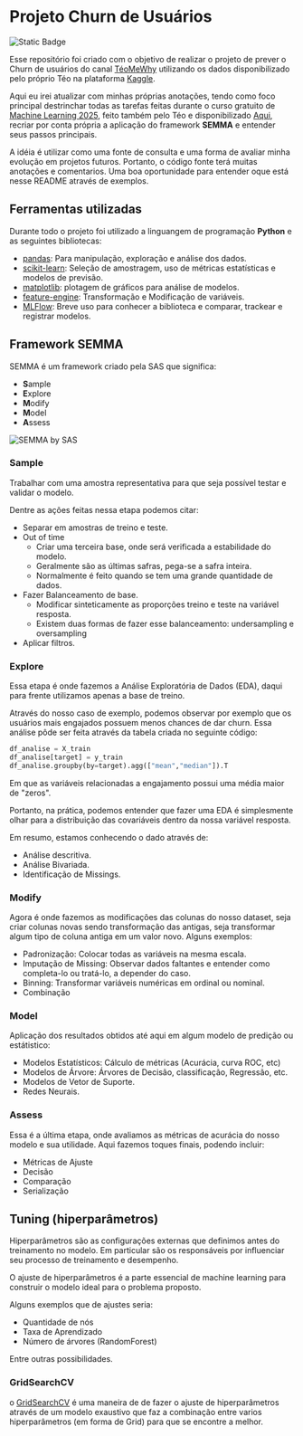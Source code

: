 # Projeto Churn de Usuários
![Static Badge](https://img.shields.io/badge/status-complete-green)

Esse repositório foi criado com o objetivo de realizar o projeto de prever o Churn de usuários do canal [TéoMeWhy](https://www.twitch.tv/teomewhy) utilizando os dados disponibilizado pelo próprio Téo na plataforma [Kaggle](https://www.kaggle.com/datasets/teocalvo/analytical-base-table-churn). 

Aqui eu irei atualizar com minhas próprias anotações, tendo como foco principal destrinchar todas as tarefas feitas durante o curso gratuito de [Machine Learning 2025](https://github.com/TeoMeWhy/machine-learning-2025), feito também pelo Téo e disponibilizado [Aqui](https://www.youtube.com/playlist?list=PLvlkVRRKOYFR6_LmNcJliicNan2TYeFO2), recriar por conta própria a aplicação do framework **SEMMA** e entender seus passos principais.

A idéia é utilizar como uma fonte de consulta e uma forma de avaliar minha evolução em projetos futuros. Portanto, o código fonte terá muitas anotações e comentarios. Uma boa oportunidade para entender oque está nesse README através de exemplos.

## Ferramentas utilizadas
Durante todo o projeto foi utilizado a linguangem de programação **Python** e as seguintes bibliotecas:
- [pandas](https://pandas.pydata.org/docs/user_guide/index.html): Para manipulação, exploração e análise dos dados.
- [scikit-learn](https://scikit-learn.org/stable/): Seleção de amostragem, uso de métricas estatísticas e modelos de previsão.
- [matplotlib](https://matplotlib.org/): plotagem de gráficos para análise de modelos.
- [feature-engine](https://feature-engine.trainindata.com/en/latest/): Transformação e Modificação de variáveis.
- [MLFlow](https://mlflow.org/): Breve uso para conhecer a biblioteca e comparar, trackear e registrar modelos.

## Framework SEMMA
SEMMA é um framework criado pela SAS que significa:

- **S**ample
- **E**xplore
- **M**odify
- **M**odel
- **A**ssess

![SEMMA by SAS](https://miro.medium.com/v2/resize:fit:1324/0*o3UBmEz_3g6iDptz.JPG)

### Sample
Trabalhar com uma amostra representativa para que seja possível testar e validar o modelo.

Dentre as ações feitas nessa etapa podemos citar:

- Separar em amostras de treino e teste.
- Out of time
    - Criar uma terceira base, onde será verificada a estabilidade do modelo.
    - Geralmente são as últimas safras, pega-se a safra inteira.
    - Normalmente é feito quando se tem uma grande quantidade de dados.
- Fazer Balanceamento de base.
    - Modificar sinteticamente as proporções treino e teste na variável resposta.
    - Existem duas formas de fazer esse balanceamento: undersampling e oversampling
- Aplicar filtros.

### Explore
Essa etapa é onde fazemos a Análise Exploratória de Dados (EDA), daqui para frente utilizamos apenas a base de treino.

Através do nosso caso de exemplo, podemos observar por exemplo que os usuários mais engajados possuem menos chances de dar churn. Essa análise pôde ser feita através da tabela criada no seguinte código:
```py
df_analise = X_train
df_analise[target] = y_train
df_analise.groupby(by=target).agg(["mean","median"]).T 
```
Em que as variáveis relacionadas a engajamento possui uma média maior de "zeros". 

Portanto, na prática, podemos entender que fazer uma EDA é simplesmente olhar para a distribuição das covariáveis dentro da nossa variável resposta.

Em resumo, estamos conhecendo o dado através de:
- Análise descritiva.
- Análise Bivariada.
- Identificação de Missings.

### Modify
Agora é onde fazemos as modificações das colunas do nosso dataset, seja criar colunas novas sendo transformação das antigas, seja transformar algum tipo de coluna antiga em um valor novo. Alguns exemplos:

- Padronização: Colocar todas as variáveis na mesma escala.
- Imputação de Missing: Observar dados faltantes e entender como completa-lo ou tratá-lo, a depender do caso.
- Binning: Transformar variáveis numéricas em ordinal ou nominal.
- Combinação

### Model
Aplicação dos resultados obtidos até aqui em algum modelo de predição ou estátistico:

- Modelos Estatísticos: Cálculo de métricas (Acurácia, curva ROC, etc)
- Modelos de Árvore: Árvores de Decisão, classificação, Regressão, etc.
- Modelos de Vetor de Suporte.
- Redes Neurais.

### Assess
Essa é a última etapa, onde avaliamos as métricas de acurácia do nosso modelo e sua utilidade. Aqui fazemos toques finais, podendo incluir:
- Métricas de Ajuste
- Decisão
- Comparação
- Serialização

## Tuning (hiperparâmetros)
Hiperparâmetros são as configurações externas que definimos antes do treinamento no modelo. Em particular são os responsáveis por influenciar seu processo de treinamento e desempenho.

O ajuste de hiperparâmetros é a parte essencial de machine learning para construir o modelo ideal para o problema proposto.

Alguns exemplos que de ajustes seria:
- Quantidade de nós
- Taxa de Aprendizado
- Número de árvores (RandomForest)

Entre outras possibilidades.

### GridSearchCV
o [GridSearchCV](https://scikit-learn.org/stable/modules/generated/sklearn.model_selection.GridSearchCV.html) é uma maneira de de fazer o ajuste de hiperparâmetros através de um modelo exaustivo que faz a combinação entre varios hiperparâmetros (em forma de Grid) para que se encontre a melhor. 